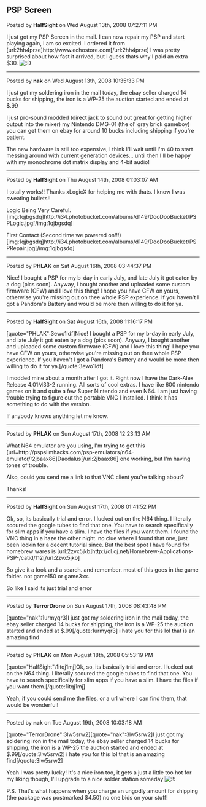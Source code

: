 ## PSP Screen
Posted by **HalfSight** on Wed August 13th, 2008 07:27:11 PM

I just got my PSP Screen in the mail. I can now repair my PSP and start playing again, I am so excited. I ordered it from [url:2hh4prze]http&#58;//www&#46;echostore&#46;com[/url:2hh4prze] I was pretty surprised about how fast it arrived, but I guess thats why I paid an extra $30.  <!-- s:D --><img src="{SMILIES_PATH}/icon_e_biggrin.gif" alt=":D" title="Very Happy" /><!-- s:D -->

--------------------------------------------------------------------------------

Posted by **nak** on Wed August 13th, 2008 10:35:33 PM

I just got my soldering iron in the mail today, the ebay seller charged 14 bucks for shipping, the iron is a WP-25 the auction started and ended at $.99

I just pro-sound modded (direct jack to sound out great for getting higher output into the mixer) my Nintendo DMG-01 (the ol' gray brick gameboy) you can get them on ebay for around 10 bucks including shipping if you're patient.

The new hardware is still too expensive, I think I'll wait until I'm 40 to start messing around with current generation devices... until then I'll be happy with my monochrome dot matrix display and 4-bit audio!

--------------------------------------------------------------------------------

Posted by **HalfSight** on Thu August 14th, 2008 01:03:07 AM

I totally works!! Thanks xLogicX for helping me with thats. I know I was sweating bullets!!

Logic Being Very Careful.
[img:1qjbgsdq]http&#58;//i34&#46;photobucket&#46;com/albums/d149/DooDooBucket/PSPLogic&#46;jpg[/img:1qjbgsdq]

First Contact (Second time we powered on!!!)
[img:1qjbgsdq]http&#58;//i34&#46;photobucket&#46;com/albums/d149/DooDooBucket/PSPRepair&#46;jpg[/img:1qjbgsdq]

--------------------------------------------------------------------------------

Posted by **PHLAK** on Sat August 16th, 2008 03:44:37 PM

Nice!  I bought a PSP for my b-day in early July, and late July it got eaten by a dog (pics soon).  Anyway, I bought another and uploaded some custom firmware (CFW) and I love this thing!  I hope you have CFW on yours, otherwise you're missing out on thee whole PSP experience.  If you haven't I got a Pandora's Battery and would be more then willing to do it for ya.

--------------------------------------------------------------------------------

Posted by **HalfSight** on Sat August 16th, 2008 11:16:17 PM

[quote=&quot;PHLAK&quot;:3ewo1ldf]Nice!  I bought a PSP for my b-day in early July, and late July it got eaten by a dog (pics soon).  Anyway, I bought another and uploaded some custom firmware (CFW) and I love this thing!  I hope you have CFW on yours, otherwise you're missing out on thee whole PSP experience.  If you haven't I got a Pandora's Battery and would be more then willing to do it for ya.[/quote:3ewo1ldf]

I modded mine about a month after I got it. Right now I have the Dark-Alex Release 4.01M33-2 running. All sorts of cool extras. I have like 600 nintendo games on it and quite a few Super Nintendo and even N64. I am just having trouble trying to figure out the portable VNC I installed. I think it has something to do with the version.

If anybody knows anything let me know.

--------------------------------------------------------------------------------

Posted by **PHLAK** on Sun August 17th, 2008 12:23:13 AM

What N64 emulator are you using, I'm trying to get this [url=http&#58;//pspslimhacks&#46;com/psp-emulators/n64-emulator/:2jbaax86]Daedalus[/url:2jbaax86] one working, but I'm having tones of trouble.

Also, could you send me a link to that VNC client you're talking about?

Thanks!

--------------------------------------------------------------------------------

Posted by **HalfSight** on Sun August 17th, 2008 01:41:52 PM

Ok, so, its basically trial and error. I lucked out on the N64 thing. I literally scoured the google tubes to find that one. You have to search specifically for slim apps if you have a slim. I have the files if you want them. I found the VNC thing in a haze the other night. no clue where I found that one, just been lookin for a decent tutorial since. But the best spot I have found for homebrew wares is [url:2zvx5jkb]http&#58;//dl&#46;qj&#46;net/Homebrew-Applications-PSP-/catid/112[/url:2zvx5jkb]

So give it a look and a search. and remember. most of this goes in the game folder. not game150 or game3xx.

So like I said its just trial and error

--------------------------------------------------------------------------------

Posted by **TerrorDrone** on Sun August 17th, 2008 08:43:48 PM

[quote=&quot;nak&quot;:1urmyqr3]I just got my soldering iron in the mail today, the ebay seller charged 14 bucks for shipping, the iron is a WP-25 the auction started and ended at $.99[/quote:1urmyqr3]
i hate you for this 
lol
that is an amazing find

--------------------------------------------------------------------------------

Posted by **PHLAK** on Mon August 18th, 2008 05:53:19 PM

[quote=&quot;HalfSight&quot;:1itqj1mj]Ok, so, its basically trial and error. I lucked out on the N64 thing. I literally scoured the google tubes to find that one. You have to search specifically for slim apps if you have a slim. I have the files if you want them.[/quote:1itqj1mj]

Yeah, if you could send me the files, or a url where I can find them, that would be wonderful!

--------------------------------------------------------------------------------

Posted by **nak** on Tue August 19th, 2008 10:03:18 AM

[quote=&quot;TerrorDrone&quot;:3lw5srw2][quote=&quot;nak&quot;:3lw5srw2]I just got my soldering iron in the mail today, the ebay seller charged 14 bucks for shipping, the iron is a WP-25 the auction started and ended at $.99[/quote:3lw5srw2]
i hate you for this 
lol
that is an amazing find[/quote:3lw5srw2]

Yeah I was pretty lucky! It's a nice iron too, it gets a just a little too hot for my liking though, I'll upgrade to a nice solder station someday <!-- s:!: --><img src="{SMILIES_PATH}/icon_exclaim.gif" alt=":!:" title="Exclamation" /><!-- s:!: --> 

P.S. That's what happens when you charge an ungodly amount for shipping (the package was postmarked $4.50) no one bids on your stuff!
